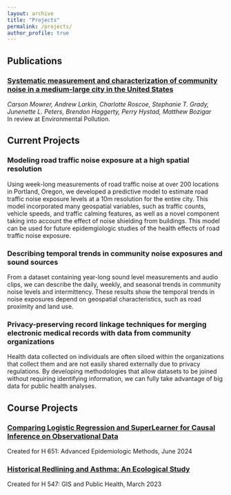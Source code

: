 ```yaml
---
layout: archive
title: "Projects"
permalink: /projects/
author_profile: true
---
```


## Publications
### [Systematic measurement and characterization of community noise in a medium-large city in the United States](https://cmowrer13.github.io/publication/Systematicmeasurementandcharacterization)<br>
*Carson Mowrer, Andrew Larkin, Charlotte Roscoe, Stephanie T. Grady, Junenette L. Peters, Brendon Haggerty, Perry Hystad, Matthew Bozigar* <br>
In review at Environmental Pollution.

## Current Projects
### Modeling road traffic noise exposure at a high spatial resolution
Using week-long measurements of road traffic noise at over 200 locations in Portland, Oregon, we developed a predictive model to estimate road traffic noise exposure levels at a 10m resolution for the entire city. This model incorporated many geospatial variables, such as traffic counts, vehicle speeds, and traffic calming features, as well as a novel component taking into account the effect of noise shielding from buildings. This model can be used for future epidemgiologic studies of the health effects of road traffic noise exposure.

### Describing temporal trends in community noise exposures and sound sources
From a dataset containing year-long sound level measurements and audio clips, we can describe the daily, weekly, and seasonal trends in community noise levels and intermittency. These results show the temporal trends in noise exposures depend on geospatial characteristics, such as road proximity and land use.

### Privacy-preserving record linkage techniques for merging electronic medical records with data from community organizations
Health data collected on individuals are often siloed within the organizations that collect them and are not easily shared externally due to privacy regulations. By developing methodologies that allow datasets to be joined without requiring identifying information, we can fully take advantage of big data for public health analyses.

## Course Projects
### [Comparing Logistic Regression and SuperLearner for Causal Inference on Observational Data](/files/SuperLearnerCausalInference.pdf)
Created for H 651: Advanced Epidemiologic Methods, June 2024

### [Historical Redlining and Asthma: An Ecological Study](https://arcg.is/08Pq5H)
Created for H 547: GIS and Public Health, March 2023

